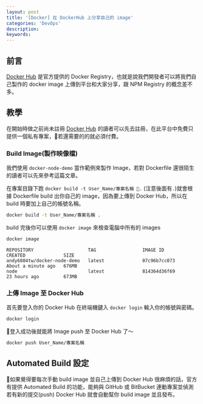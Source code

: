 ```yaml
---
layout: post
title: '[Docker] 在 DockerHub 上分享自己的 image'
categories: 'DevOps'
description: 
keywords:
---
```


## 前言
[Docker Hub](https://hub.docker.com/explore/) 是官方提供的 Docker Registry，也就是說我們開發者可以將我們自己製作的 docker image 上傳到平台和大家分享，跟 NPM Registry 的概念差不多。


## 教學
在開始時做之前尚未註冊 [Docker Hub](https://hub.docker.com/explore/)  的讀者可以先去註冊，在此平台中免費只提供一個私有專案，若還需要的的就必須付費。

### Build Image(製作映像檔)
我們使用 `docker-node-demo` 當作範例來製作 Image，若對 Dockerfile 還很陌生的讀者可以先來參考這篇文章。

在專案目錄下跑 `docker build -t User_Name/專案名稱 .` (注意後面有`.`)就會根據 Dockerfile build 出你自己的 image，因為要上傳到 Docker Hub，所以在 build 時要加上自己的帳號名稱。

```bash
docker build -t User_Name/專案名稱 .
```

build 完後你可以使用 `docker image` 來檢查電腦中所有的 images

```bash
docker image
```

```
REPOSITORY                    TAG                 IMAGE ID            CREATED              SIZE
andy6804tw/docker-node-demo   latest              07c96b7cc073        About a minute ago   676MB
node                          latest              814364d36f69        23 hours ago         673MB
```

### 上傳 Image 至 Docker Hub
首先要登入你的 Docker Hub 在終端機鍵入 `docker login` 輸入你的帳號與密碼。

```bash
docker login
```

登入成功後就能將 Image push 至 Docker Hub 了～

```bash
docker push User_Name/專案名稱
```

## Automated Build 設定
如果覺得要每次手動 build image 並自己上傳到 Docker Hub 很麻煩的話，官方有提供 Automated Build 的功能，能夠與 GitHub 或 BitBucket 連動專案並偵測若有新的提交(push) Docker Hub 就會自動幫你 build image 並且發布。
